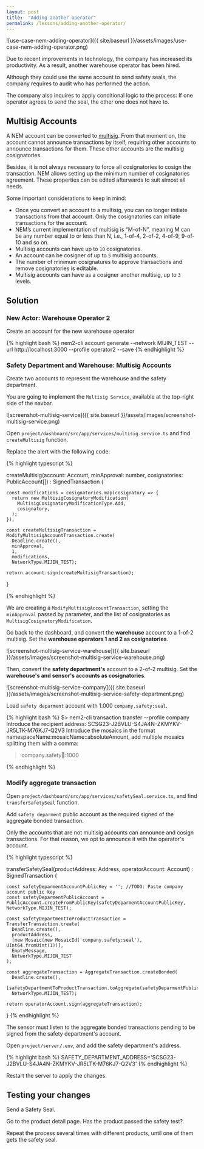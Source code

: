 ```yaml
---
layout: post
title:  "Adding another operator"
permalink: /lessons/adding-another-operator/
---
```


![use-case-nem-adding-operator]({{ site.baseurl }}/assets/images/use-case-nem-adding-operator.png)

Due to recent improvements in technology, the company has increased its productivity. As a result, another warehouse operator has been hired.

Although they could use the same account to send safety seals, the company requires to audit who has performed the action.

The company also inquires to apply conditional logic to the process: If one operator agrees to send the seal, the other one does not have to.

## Multisig Accounts

A NEM account can be converted to [multisig](https://nemtech.github.io/concepts/multisig-account.html). From that moment on, the account cannot announce transactions by itself, requiring other accounts to announce transactions for them. These other accounts are the multisig cosignatories.

Besides, it is not always necessary to force all cosignatories to cosign the transaction. NEM allows setting up the minimum number of cosignatories agreement. These properties can be edited afterwards to suit almost all needs.

Some important considerations to keep in mind:

* Once you convert an account to a multisig, you can no longer initiate transactions from that account. Only the cosignatories can initiate transactions for the account.
* NEM’s current implementation of multisig is “M-of-N”, meaning M can be any number equal to or less than N, i.e., 1-of-4, 2-of-2, 4-of-9, 9-of-10 and so on.
* Multisig accounts can have up to ``10`` cosignatories.
* An account can be cosigner of up to ``5`` multisig accounts.
* The number of minimum cosignatures to approve transactions and remove cosignatories is editable.
* Multisig accounts can have as a cosigner another multisig, up to ``3`` levels.

## Solution

### New Actor: Warehouse Operator 2

Create an account for the new warehouse operator

{% highlight bash %}
  nem2-cli account generate --network MIJIN_TEST --url http://localhost:3000 --profile operator2 --save 
{% endhighlight %}

### Safety Department and Warehouse: Multisig Accounts

Create two accounts to represent the warehouse and the safety department.

You are going to implement the ``Multisig Service``, available at the top-right side of the navbar.

![screenshot-multisig-service]({{ site.baseurl }}/assets/images/screenshot-multisig-service.png)

Open ``project/dashboard/src/app/services/multisig.service.ts`` and find ``createMultisig`` function.

Replace the alert with the following code:

{% highlight typescript %}
  
  createMultisig(account: Account, minApproval: number, cosignatories: PublicAccount[]) : SignedTransaction {

    const modifications = cosignatories.map(cosignatory => {
      return new MultisigCosignatoryModification(
        MultisigCosignatoryModificationType.Add,
        cosignatory,
      );
    });

    const createMultisigTransaction = ModifyMultisigAccountTransaction.create(
      Deadline.create(),
      minApproval,
      1,
      modifications,
      NetworkType.MIJIN_TEST);

    return account.sign(createMultisigTransaction);
  }

{% endhighlight %}

We are creating a ``ModifyMultisigAccountTransaction``, setting the ``minApproval`` passed by parameter, and the list of cosignatories as  ``MultisigCosignatoryModification``.

Go back to the dashboard, and convert the **warehouse** account to a  1-of-2 multisig. Set the **warehouse operators 1 and 2 as cosignatories**.

![screenshot-multisig-service-warehouse]({{ site.baseurl }}/assets/images/screenshot-multisig-service-warehouse.png)

Then, convert the **safety department's** account to a 2-of-2 multisig.  Set the **warehouse's and sensor's accounts as cosignatories**.

![screenshot-multisig-service-company]({{ site.baseurl }}/assets/images/screenshot-multisig-service-safety-department.png)

Load ``safety deparment`` account with 1.000 ``company.safety:seal``.

{% highlight bash %}
$> nem2-cli transaction transfer --profile company
Introduce the recipient address: SCSG23-J2BVLU-S4JA4N-ZKMYKV-JR5LTK-M76KJ7-Q2V3
Introduce the mosaics in the format namespaceName:mosaicName::absoluteAmount, add multiple mosaics splitting them with a comma:
> company.safety:seal::1000

{% endhighlight %}

### Modify aggregate transaction

Open ``project/dashboard/src/app/services/safetySeal.service.ts``, and find ``transferSafetySeal`` function.

Add ``safety deparment`` public account as the required signed of the aggregate bonded transaction.

Only the accounts that are not multisig accounts can announce and cosign transactions. For that reason, we opt to announce it with the operator's account.

{% highlight typescript %}
  
  transferSafetySeal(productAddress: Address, operatorAccount: Account) : SignedTransaction {
    
    const safetyDeparmentAccountPublicKey = ''; //TODO: Paste company account public key
    const safetyDeparmentPublicAccount = PublicAccount.createFromPublicKey(safetyDeparmentAccountPublicKey, NetworkType.MIJIN_TEST);

    const safetyDepartmentToProductTransaction = TransferTransaction.create(
      Deadline.create(),
      productAddress,
      [new Mosaic(new MosaicId('company.safety:seal'), UInt64.fromUint(1))],
      EmptyMessage,
      NetworkType.MIJIN_TEST
    );

    const aggregateTransaction = AggregateTransaction.createBonded(
      Deadline.create(),
      [safetyDepartmentToProductTransaction.toAggregate(safetyDeparmentPublicAccount)],
      NetworkType.MIJIN_TEST);

    return operatorAccount.sign(aggregateTransaction);
  }
{% endhighlight %}

The sensor must listen to the aggregate bonded transactions pending to be signed from the safety department's account.

Open ``project/server/.env``, and add the safety department's address.

{% highlight bash %}
SAFETY_DEPARTMENT_ADDRESS='SCSG23-J2BVLU-S4JA4N-ZKMYKV-JR5LTK-M76KJ7-Q2V3'
{% endhighlight %}

Restart the server to apply the changes.

## Testing your changes

Send a Safety Seal.

Go to the product detail page. Has the product passed the safety test?

Repeat the process several times with different products, until one of them gets the safety seal.